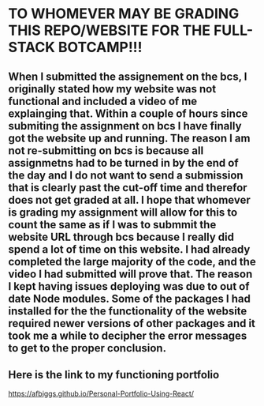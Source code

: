# TO WHOMEVER MAY BE GRADING THIS REPO/WEBSITE FOR THE FULL-STACK BOTCAMP!!!

## When I submitted the assignement on the bcs, I originally stated how my website was not functional and included a video of me explainging that. Within a couple of hours since submiting the assignment on bcs I have finally got the website up and running. The reason I am not re-submitting on bcs is because all assignmetns had to be turned in by the end of the day and I do not want to send a submission that is clearly past the cut-off time and therefor does not get graded at all. I hope that whomever is grading my assignment will allow for this to count the same as if I was to submmit the website URL through bcs because I really did spend a lot of time on this website. I had already completed the large majority of the code, and the video I had submitted will prove that. The reason I kept having issues deploying was due to out of date Node modules. Some of the packages I had installed for the the functionality of the website required newer versions of other packages and it took me a while to decipher the error messages to get to the proper conclusion. 

## Here is the link to my functioning portfolio
https://afbiggs.github.io/Personal-Portfolio-Using-React/ 

